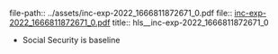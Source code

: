 file-path:: ../assets/inc-exp-2022_1666811872671_0.pdf
file:: [inc-exp-2022_1666811872671_0.pdf](../assets/inc-exp-2022_1666811872671_0.pdf)
title:: hls__inc-exp-2022_1666811872671_0

- Social Security is baseline